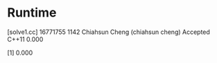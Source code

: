 # Runtime

[solve1.cc]
16771755    1142    Chiahsun Cheng (chiahsun cheng)   Accepted  C++11   0.000


[1] 0.000
